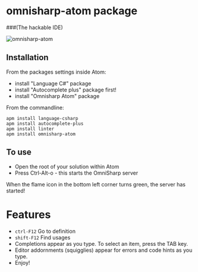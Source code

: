 # omnisharp-atom package
###(The hackable IDE)

![omnisharp-atom](https://github.com/Omnisharp/omnisharp-atom/raw/master/omnisharp-atom.gif)

## Installation

From the packages settings inside Atom:

* install "Language C#" package
* install "Autocomplete plus" package first!
* install "Omnisharp Atom" package

From the commandline:

```
apm install language-csharp
apm install autocomplete-plus
apm install linter
apm install omnisharp-atom
```

## To use

- Open the root of your solution within Atom
- Press Ctrl-Alt-o - this starts the OmniSharp server

When the flame icon in the bottom left corner turns green, the server has started!

# Features

- `ctrl-F12` Go to definition
- `shift-F12` Find usages
- Completions appear as you type. To select an item, press the TAB key.
- Editor addornments (squigglies) appear for errors and code hints as you type.
- Enjoy!
